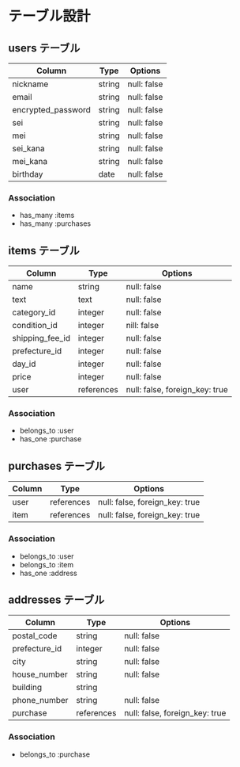 # テーブル設計

## users テーブル

| Column             | Type   | Options     |
| ------             | ----   | -------     |
| nickname           | string | null: false |
| email              | string | null: false |
| encrypted_password | string | null: false |
| sei                | string | null: false |
| mei                | string | null: false |
| sei_kana           | string | null: false |
| mei_kana           | string | null: false |
| birthday           | date   | null: false |

### Association

- has_many :items
- has_many :purchases

## items テーブル

| Column          | Type        | Options                        |
| ------          | ----        | -------                        |
| name            | string      | null: false                    |
| text            | text        | null: false                    |
| category_id     | integer     | null: false                    |
| condition_id    | integer     | nill: false                    |
| shipping_fee_id | integer     | null: false                    |
| prefecture_id   | integer     | null: false                    |
| day_id          | integer     | null: false                    |
| price           | integer     | null: false                    |
| user            | references  | null: false, foreign_key: true |

### Association

- belongs_to :user
- has_one :purchase

## purchases テーブル

| Column          | Type         | Options                     |
| ------          | ----         | -------                     |
| user            | references   | null: false, foreign_key: true |
| item            | references   | null: false, foreign_key: true |

### Association

- belongs_to :user
- belongs_to :item
- has_one :address

## addresses テーブル

| Column        | Type         | Options                        |
| ------        | ----         | -------                        |
| postal_code   | string       | null: false                    |
| prefecture_id | integer      | null: false                    |
| city          | string       | null: false                    |
| house_number  | string       | null: false                    |
| building      | string       |                                |
| phone_number  | string       | null: false                    |
| purchase      | references   | null: false, foreign_key: true |

### Association

- belongs_to :purchase